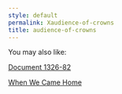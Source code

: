 ```yaml
---
style: default
permalink: Xaudience-of-crowns
title: audience-of-crowns
---
```

You may also like:

[Document 1326-82](http://scp-wiki.net/document-1326)

[When We Came Home](http://scp-wiki.net/when-we-came-home)
